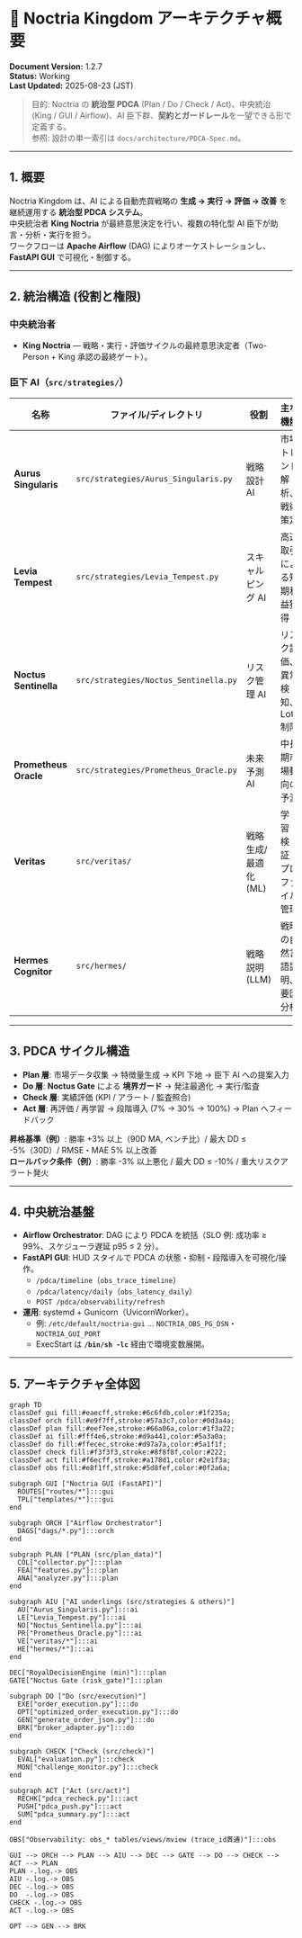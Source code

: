 # 🏰 Noctria Kingdom アーキテクチャ概要

**Document Version:** 1.2.7  
**Status:** Working  
**Last Updated:** 2025-08-23 (JST)

> 目的: Noctria の **統治型 PDCA** (Plan / Do / Check / Act)、中央統治 (King / GUI / Airflow)、AI 臣下群、**契約とガードレール**を一望できる形で定義する。  
> 参照: 設計の単一索引は `docs/architecture/PDCA-Spec.md`。

---

## 1. 概要

Noctria Kingdom は、AI による自動売買戦略の **生成 → 実行 → 評価 → 改善** を継続運用する **統治型 PDCA システム**。  
中央統治者 **King Noctria** が最終意思決定を行い、複数の特化型 AI 臣下が助言・分析・実行を担う。  
ワークフローは **Apache Airflow** (DAG) によりオーケストレーションし、**FastAPI GUI** で可視化・制御する。

---

## 2. 統治構造 (役割と権限)

### 中央統治者
- **King Noctria** — 戦略・実行・評価サイクルの最終意思決定者（Two-Person + King 承認の最終ゲート）。

### 臣下 AI（`src/strategies/`）
| 名称 | ファイル/ディレクトリ | 役割 | 主な機能 |
|---|---|---|---|
| **Aurus Singularis** | `src/strategies/Aurus_Singularis.py` | 戦略設計 AI | 市場トレンド解析、戦術策定 |
| **Levia Tempest** | `src/strategies/Levia_Tempest.py` | スキャルピング AI | 高速取引による短期利益獲得 |
| **Noctus Sentinella** | `src/strategies/Noctus_Sentinella.py` | リスク管理 AI | リスク評価、異常検知、Lot 制限 |
| **Prometheus Oracle** | `src/strategies/Prometheus_Oracle.py` | 未来予測 AI | 中長期市場動向の予測 |
| **Veritas** | `src/veritas/` | 戦略生成/最適化 (ML) | 学習・検証・プロファイル管理 |
| **Hermes Cognitor** | `src/hermes/` | 戦略説明 (LLM) | 戦略の自然言語説明、要因分析 |

---

## 3. PDCA サイクル構造

- **Plan 層**: 市場データ収集 → 特徴量生成 → KPI 下地 → 臣下 AI への提案入力  
- **Do 層**: **Noctus Gate** による **境界ガード** → 発注最適化 → 実行/監査  
- **Check 層**: 実績評価 (KPI / アラート / 監査照合)  
- **Act 層**: 再評価 / 再学習 → 段階導入 (7% → 30% → 100%) → Plan へフィードバック  

**昇格基準（例）**: 勝率 +3% 以上（90D MA, ベンチ比）/ 最大 DD ≤ -5%（30D）/ RMSE・MAE 5% 以上改善  
**ロールバック条件（例）**: 勝率 -3% 以上悪化 / 最大 DD ≤ -10% / 重大リスクアラート発火

---

## 4. 中央統治基盤

- **Airflow Orchestrator**: DAG により PDCA を統括（SLO 例: 成功率 ≥ 99%、スケジューラ遅延 p95 ≤ 2 分）。  
- **FastAPI GUI**: HUD スタイルで PDCA の状態・抑制・段階導入を可視化/操作。  
  - `/pdca/timeline`（`obs_trace_timeline`）  
  - `/pdca/latency/daily`（`obs_latency_daily`）  
  - `POST /pdca/observability/refresh`
- **運用**: systemd + Gunicorn（UvicornWorker）。  
  - 例: `/etc/default/noctria-gui` … `NOCTRIA_OBS_PG_DSN`・`NOCTRIA_GUI_PORT`  
  - ExecStart は **`/bin/sh -lc`** 経由で環境変数展開。

---

## 5. アーキテクチャ全体図

```mermaid
graph TD
classDef gui fill:#eaecff,stroke:#6c6fdb,color:#1f235a;
classDef orch fill:#e9f7ff,stroke:#57a3c7,color:#0d3a4a;
classDef plan fill:#eef7ee,stroke:#66a06a,color:#1f3a22;
classDef ai fill:#fff4e6,stroke:#d9a441,color:#5a3a0a;
classDef do fill:#ffecec,stroke:#d97a7a,color:#5a1f1f;
classDef check fill:#f3f3f3,stroke:#8f8f8f,color:#222;
classDef act fill:#f6ecff,stroke:#a178d1,color:#2e1f3a;
classDef obs fill:#e8f1ff,stroke:#5d8fef,color:#0f2a6a;

subgraph GUI ["Noctria GUI (FastAPI)"]
  ROUTES["routes/*"]:::gui
  TPL["templates/*"]:::gui
end

subgraph ORCH ["Airflow Orchestrator"]
  DAGS["dags/*.py"]:::orch
end

subgraph PLAN ["PLAN (src/plan_data)"]
  COL["collector.py"]:::plan
  FEA["features.py"]:::plan
  ANA["analyzer.py"]:::plan
end

subgraph AIU ["AI underlings (src/strategies & others)"]
  AU["Aurus_Singularis.py"]:::ai
  LE["Levia_Tempest.py"]:::ai
  NO["Noctus_Sentinella.py"]:::ai
  PR["Prometheus_Oracle.py"]:::ai
  VE["veritas/*"]:::ai
  HE["hermes/*"]:::ai
end

DEC["RoyalDecisionEngine (min)"]:::plan
GATE["Noctus Gate (risk_gate)"]:::plan

subgraph DO ["Do (src/execution)"]
  EXE["order_execution.py"]:::do
  OPT["optimized_order_execution.py"]:::do
  GEN["generate_order_json.py"]:::do
  BRK["broker_adapter.py"]:::do
end

subgraph CHECK ["Check (src/check)"]
  EVAL["evaluation.py"]:::check
  MON["challenge_monitor.py"]:::check
end

subgraph ACT ["Act (src/act)"]
  RECHK["pdca_recheck.py"]:::act
  PUSH["pdca_push.py"]:::act
  SUM["pdca_summary.py"]:::act
end

OBS["Observability: obs_* tables/views/mview (trace_id貫通)"]:::obs

GUI --> ORCH --> PLAN --> AIU --> DEC --> GATE --> DO --> CHECK --> ACT --> PLAN
PLAN -.log.-> OBS
AIU -.log.-> OBS
DEC -.log.-> OBS
DO  -.log.-> OBS
CHECK -.log.-> OBS
ACT -.log.-> OBS

OPT --> GEN --> BRK
